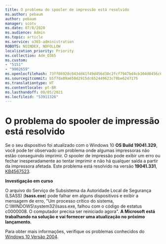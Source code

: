 ```yaml
---
title: O problema do spooler de impressão está resolvido
ms.author: pebaum
author: pebaum
manager: scotv
ms.date: 07/8/2020
ms.audience: Admin
ms.topic: article
ms.service: o365-administration
ROBOTS: NOINDEX, NOFOLLOW
localization_priority: Priority
ms.collection: Adm_O365
ms.custom:
- "5151"
- "9002659"
ms.openlocfilehash: 73ff86928c043dd41f49d456d30c2fcf7947bd4cb304d0456c634d4fa5808239
ms.sourcegitcommit: b5f7da89a650d2915dc652449623c78be6247175
ms.translationtype: HT
ms.contentlocale: pt-BR
ms.lasthandoff: 08/05/2021
ms.locfileid: "53911326"
---
```

# <a name="print-spooler-issue-is-resolved"></a>O problema do spooler de impressão está resolvido

Se o seu dispositivo foi atualizado com o Windows 10  **OS Build 19041.329**, você pode ter observado um problema onde algumas impressoras não estão conseguindo imprimir. O spooler de impressão pode exibir um erro ou fechar inesperadamente ao tentar imprimir e não há qualquer saída a partir da impressora afetada. Este problema está resolvido na versão **19041.331**, [KB4567523](https://support.microsoft.com/help/4567523/windows-10-update-kb4567523).  

**Investigação em curso**

O arquivo do Serviço de Subsistema da Autoridade Local de Segurança (LSASS) (**Isass.exe**) pode falhar em alguns dispositivos e exibir a mensagem de erro, "Um processo crítico do sistema, C:\WINDOWS\system32\Isass.exe, falhou com o código de estatus c0000008. O computador precisa ser reiniciado agora".  **A Microsoft está trabalhando na solução e vai fornecer uma atualização no próximo lançamento.**

Para obter mais informações, verifique os problemas conhecidos do [Windows 10 Versão 2004](https://docs.microsoft.com/windows/release-information/status-windows-10-2004#442msgdesc).